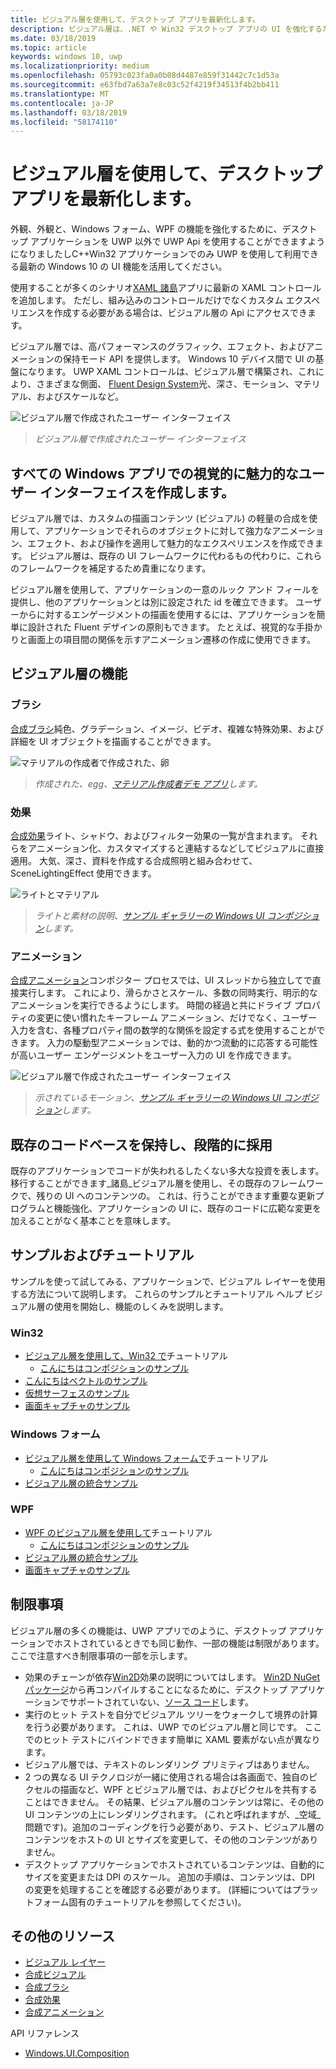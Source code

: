 ```yaml
---
title: ビジュアル層を使用して、デスクトップ アプリを最新化します。
description: ビジュアル層は、.NET や Win32 デスクトップ アプリの UI を強化するために使用します。
ms.date: 03/18/2019
ms.topic: article
keywords: windows 10, uwp
ms.localizationpriority: medium
ms.openlocfilehash: 05793c023fa0a0b08d4487e859f31442c7c1d53a
ms.sourcegitcommit: e63fbd7a63a7e8c03c52f4219f34513f4b2bb411
ms.translationtype: MT
ms.contentlocale: ja-JP
ms.lasthandoff: 03/18/2019
ms.locfileid: "58174110"
---
```

# <a name="modernize-your-desktop-app-using-the-visual-layer"></a>ビジュアル層を使用して、デスクトップ アプリを最新化します。

外観、外観と、Windows フォーム、WPF の機能を強化するために、デスクトップ アプリケーションを UWP 以外で UWP Api を使用することができますようになりましたしC++Win32 アプリケーションでのみ UWP を使用して利用できる最新の Windows 10 の UI 機能を活用してください。

使用することが多くのシナリオ[XAML 諸島](../xaml-platform/xaml-host-controls.md)アプリに最新の XAML コントロールを追加します。 ただし、組み込みのコントロールだけでなくカスタム エクスペリエンスを作成する必要がある場合は、ビジュアル層の Api にアクセスできます。

ビジュアル層では、高パフォーマンスのグラフィック、エフェクト、およびアニメーションの保持モード API を提供します。 Windows 10 デバイス間で UI の基盤になります。 UWP XAML コントロールは、ビジュアル層で構築され、これにより、さまざまな側面、 [Fluent Design System](../design/fluent-design-system/index.md)光、深さ、モーション、マテリアル、およびスケールなど。

![ビジュアル層で作成されたユーザー インターフェイス](images/interop/pull-to-animate.gif)

> _ビジュアル層で作成されたユーザー インターフェイス_

## <a name="create-a-visually-engaging-user-interface-in-any-windows-app"></a>すべての Windows アプリでの視覚的に魅力的なユーザー インターフェイスを作成します。

ビジュアル層では、カスタムの描画コンテンツ (ビジュアル) の軽量の合成を使用して、アプリケーションでそれらのオブジェクトに対して強力なアニメーション、エフェクト、および操作を適用して魅力的なエクスペリエンスを作成できます。 ビジュアル層は、既存の UI フレームワークに代わるもの代わりに、これらのフレームワークを補足するため貴重になります。

ビジュアル層を使用して、アプリケーションの一意のルック アンド フィールを提供し、他のアプリケーションとは別に設定された id を確立できます。 ユーザーからに対するエンゲージメントの描画を使用するには、アプリケーションを簡単に設計された Fluent デザインの原則もできます。 たとえば、視覚的な手掛かりと画面上の項目間の関係を示すアニメーション遷移の作成に使用できます。

## <a name="visual-layer-features"></a>ビジュアル層の機能

### <a name="brushes"></a>ブラシ

[合成ブラシ](composition-brushes.md)純色、グラデーション、イメージ、ビデオ、複雑な特殊効果、および詳細を UI オブジェクトを描画することができます。

![マテリアルの作成者で作成された、卵](images/interop/egg.gif)

> _作成された、egg、[マテリアル作成者デモ アプリ](https://github.com/Microsoft/WindowsCompositionSamples/tree/master/Demos/MaterialCreator)します。_

### <a name="effects"></a>効果

[合成効果](composition-effects.md)ライト、シャドウ、およびフィルター効果の一覧が含まれます。 それらをアニメーション化、カスタマイズすると連結するなどしてビジュアルに直接適用。 大気、深さ、資料を作成する合成照明と組み合わせて、SceneLightingEffect 使用できます。

![ライトとマテリアル](images/interop/light-interop.gif)

> _ライトと素材の説明、[サンプル ギャラリーの Windows UI コンポジション](https://github.com/Microsoft/WindowsCompositionSamples/tree/master/SampleGallery)します。_

### <a name="animations"></a>アニメーション

[合成アニメーション](composition-animation.md)コンポジター プロセスでは、UI スレッドから独立してで直接実行します。 これにより、滑らかさとスケール、多数の同時実行、明示的なアニメーションを実行できるようにします。 時間の経過と共にドライブ プロパティの変更に使い慣れたキーフレーム アニメーション、だけでなく、ユーザー入力を含む、各種プロパティ間の数学的な関係を設定する式を使用することができます。 入力の駆動型アニメーションでは、動的かつ流動的に応答する可能性が高いユーザー エンゲージメントをユーザー入力の UI を作成できます。

![ビジュアル層で作成されたユーザー インターフェイス](images/interop/swipe-scroller.gif)

> _示されているモーション、[サンプル ギャラリーの Windows UI コンポジション](https://github.com/Microsoft/WindowsCompositionSamples/tree/master/SampleGallery)します。_

## <a name="keep-your-existing-codebase-and-adopt-incrementally"></a>既存のコードベースを保持し、段階的に採用

既存のアプリケーションでコードが失われるしたくない多大な投資を表します。 移行することができます_諸島_ビジュアル層を使用し、その既存のフレームワークで、残りの UI へのコンテンツの。 これは、行うことができます重要な更新プログラムと機能強化、アプリケーションの UI に、既存のコードに広範な変更を加えることがなく基本ことを意味します。

## <a name="samples-and-tutorials"></a>サンプルおよびチュートリアル

サンプルを使って試してみる、アプリケーションで、ビジュアル レイヤーを使用する方法について説明します。 これらのサンプルとチュートリアル ヘルプ ビジュアル層の使用を開始し、機能のしくみを説明します。

### <a name="win32"></a>Win32

- [ビジュアル層を使用して、Win32 で](using-the-visual-layer-with-win32.md)チュートリアル
  - [こんにちはコンポジションのサンプル](https://github.com/Microsoft/Windows.UI.Composition-Win32-Samples/tree/master/cpp/HelloComposition)
- [こんにちはベクトルのサンプル](https://github.com/Microsoft/Windows.UI.Composition-Win32-Samples/tree/master/cpp/HelloVectors)
- [仮想サーフェスのサンプル](https://github.com/Microsoft/Windows.UI.Composition-Win32-Samples/tree/master/cpp/VirtualSurfaces)
- [画面キャプチャのサンプル](https://github.com/Microsoft/Windows.UI.Composition-Win32-Samples/tree/master/cpp/ScreenCaptureforHWND)

### <a name="windows-forms"></a>Windows フォーム

- [ビジュアル層を使用して Windows フォームで](using-the-visual-layer-with-windows-forms.md)チュートリアル
  - [こんにちはコンポジションのサンプル](https://github.com/Microsoft/Windows.UI.Composition-Win32-Samples/tree/master/dotnet/WinForms/HelloComposition)
- [ビジュアル層の統合サンプル](https://github.com/Microsoft/Windows.UI.Composition-Win32-Samples/tree/master/dotnet/WinForms/VisualLayerIntegration)

### <a name="wpf"></a>WPF

- [WPF のビジュアル層を使用して](using-the-visual-layer-with-wpf.md)チュートリアル
  - [こんにちはコンポジションのサンプル](https://github.com/Microsoft/Windows.UI.Composition-Win32-Samples/tree/master/dotnet/WPF/HelloComposition)
- [ビジュアル層の統合サンプル](https://github.com/Microsoft/Windows.UI.Composition-Win32-Samples/tree/master/dotnet/WPF/VisualLayerIntegration)
- [画面キャプチャのサンプル](https://github.com/Microsoft/Windows.UI.Composition-Win32-Samples/tree/master/dotnet/WPF/ScreenCapture)

## <a name="limitations"></a>制限事項

ビジュアル層の多くの機能は、UWP アプリでのように、デスクトップ アプリケーションでホストされているときでも同じ動作、一部の機能は制限があります。 ここで注意すべき制限事項の一部を示します。

- 効果のチェーンが依存[Win2D](http://microsoft.github.io/Win2D/html/Introduction.htm)効果の説明についてはします。 [Win2D NuGet パッケージ](https://www.nuget.org/packages/Win2D.uwp)から再コンパイルすることになるために、デスクトップ アプリケーションでサポートされていない、[ソース コード](https://github.com/Microsoft/Win2D)します。
- 実行のヒット テストを自分でビジュアル ツリーをウォークして境界の計算を行う必要があります。 これは、UWP でのビジュアル層と同じです。 ここでのヒット テストにバインドできます簡単に XAML 要素がない点が異なります。
- ビジュアル層では、テキストのレンダリング プリミティブはありません。
- 2 つの異なる UI テクノロジが一緒に使用される場合は各画面で、独自のピクセルの描画など、WPF とビジュアル層では、およびピクセルを共有することはできません。 その結果、ビジュアル層のコンテンツは常に、その他の UI コンテンツの上にレンダリングされます。 (これと呼ばれますが、_空域_問題です)。追加のコーディングを行う必要があり、テスト、ビジュアル層のコンテンツをホストの UI とサイズを変更して、その他のコンテンツがありません。
- デスクトップ アプリケーションでホストされているコンテンツは、自動的にサイズを変更または DPI のスケール。 追加の手順は、コンテンツは、DPI の変更を処理することを確認する必要があります。 (詳細についてはプラットフォーム固有のチュートリアルを参照してください)。

## <a name="additional-resources"></a>その他のリソース

- [ビジュアル レイヤー](visual-layer.md)
- [合成ビジュアル](composition-visual-tree.md)
- [合成ブラシ](composition-brushes.md)
- [合成効果](composition-effects.md)
- [合成アニメーション](composition-animation.md)

API リファレンス

- [Windows.UI.Composition](/uwp/api/Windows.UI.Composition)